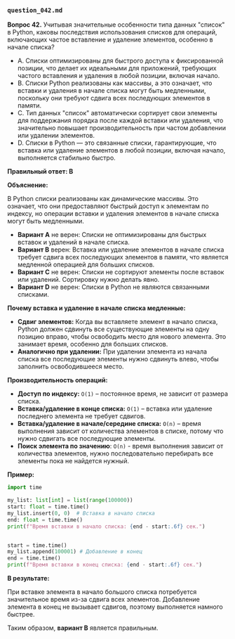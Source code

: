 ### `question_042.md`

**Вопрос 42.** Учитывая значительные особенности типа данных "список" в Python, каковы последствия использования списков для операций, включающих частое вставление и удаление элементов, особенно в начале списка?

- A. Списки оптимизированы для быстрого доступа к фиксированной позиции, что делает их идеальными для приложений, требующих частого вставления и удаления в любой позиции, включая начало.
- B. Списки Python реализованы как массивы, а это означает, что вставки и удаления в начале списка могут быть медленными, поскольку они требуют сдвига всех последующих элементов в памяти.
- C. Тип данных "список" автоматически сортирует свои элементы для поддержания порядка после каждой вставки или удаления, что значительно повышает производительность при частом добавлении или удалении элементов.
- D. Списки в Python — это связанные списки, гарантирующие, что вставка или удаление элементов в любой позиции, включая начало, выполняется стабильно быстро.

**Правильный ответ: B**

**Объяснение:**

В Python списки реализованы как динамические массивы. Это означает, что они предоставляют быстрый доступ к элементам по индексу, но операции вставки и удаления элементов в начале списка могут быть медленными.

*   **Вариант A** не верен: Списки не оптимизированы для быстрых вставок и удалений в начале списка.
*   **Вариант B** верен: Вставка или удаление элементов в начале списка требует сдвига всех последующих элементов в памяти, что является медленной операцией для больших списков.
*   **Вариант C** не верен: Списки не сортируют элементы после вставок или удалений. Сортировку нужно делать явно.
*   **Вариант D** не верен: Списки в Python не являются связанными списками.

**Почему вставка и удаление в начале списка медленные:**

*   **Сдвиг элементов:** Когда вы вставляете элемент в начало списка, Python должен сдвинуть все существующие элементы на одну позицию вправо, чтобы освободить место для нового элемента. Это занимает время, особенно для больших списков.
*   **Аналогично при удалении:** При удалении элемента из начала списка все последующие элементы нужно сдвинуть влево, чтобы заполнить освободившееся место.

**Производительность операций:**

*   **Доступ по индексу:** `O(1)` – постоянное время, не зависит от размера списка.
*   **Вставка/удаление в конце списка:** `O(1)` – вставка или удаление последнего элемента не требует сдвигов.
*   **Вставка/удаление в начале/середине списка:** `O(n)` –  время выполнения зависит от количества элементов в списке, потому что нужно сдвигать все последующие элементы.
*   **Поиск элемента по значению**: `O(n)` - время выполнения зависит от количества элементов, нужно последовательно перебирать все элементы пока не найдется нужный.

**Пример:**

```python
import time

my_list: list[int] = list(range(100000))
start: float = time.time()
my_list.insert(0, 0)  # Вставка в начало списка
end: float = time.time()
print(f"Время вставки в начало списка: {end - start:.6f} сек.")


start = time.time()
my_list.append(100001) # Добавление в конец
end = time.time()
print(f"Время вставки в конец списка: {end - start:.6f} сек.")
```
**В результате:**

При вставке элемента в начало большого списка потребуется значительное время из-за сдвига всех элементов. Добавление элемента в конец не вызывает сдвигов, поэтому выполняется намного быстрее.

Таким образом, **вариант B** является правильным.
